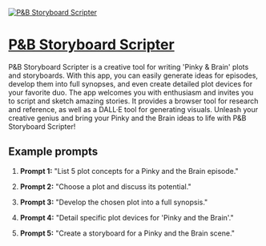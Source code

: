 [![P&B Storyboard Scripter](null)](https://chat.openai.com/g/g-KhXKemMIw-p-b-storyboard-scripter)

# [P&B Storyboard Scripter](https://chat.openai.com/g/g-KhXKemMIw-p-b-storyboard-scripter)

P&B Storyboard Scripter is a creative tool for writing 'Pinky & Brain' plots and storyboards. With this app, you can easily generate ideas for episodes, develop them into full synopses, and even create detailed plot devices for your favorite duo. The app welcomes you with enthusiasm and invites you to script and sketch amazing stories. It provides a browser tool for research and reference, as well as a DALL·E tool for generating visuals. Unleash your creative genius and bring your Pinky and the Brain ideas to life with P&B Storyboard Scripter!

## Example prompts

1. **Prompt 1:** "List 5 plot concepts for a Pinky and the Brain episode."

2. **Prompt 2:** "Choose a plot and discuss its potential."

3. **Prompt 3:** "Develop the chosen plot into a full synopsis."

4. **Prompt 4:** "Detail specific plot devices for 'Pinky and the Brain'."

5. **Prompt 5:** "Create a storyboard for a Pinky and the Brain scene."